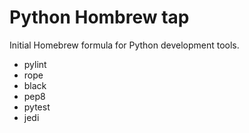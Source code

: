 # Python Hombrew tap

Initial Homebrew formula for Python development tools.

- pylint
- rope
- black
- pep8
- pytest
- jedi
